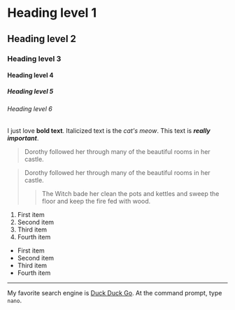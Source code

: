 # Heading level 1
## Heading level 2
### Heading level 3
#### Heading level 4
##### Heading level 5
###### Heading level 6

I just love **bold text**.
Italicized text is the *cat's meow*.
This text is ***really important***.

> Dorothy followed her through many of the beautiful rooms in her castle.

> Dorothy followed her through many of the beautiful rooms in her castle.
>
>> The Witch bade her clean the pots and kettles and sweep the floor and keep the fire fed with wood.

1. First item
2. Second item
3. Third item
4. Fourth item

- First item
- Second item
- Third item
- Fourth item

---

My favorite search engine is [Duck Duck Go](https://duckduckgo.com).
At the command prompt, type `nano`.
